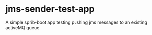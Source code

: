 # jms-sender-test-app
A simple sprib-boot app testing pushing jms messages to an existing activeMQ queue
